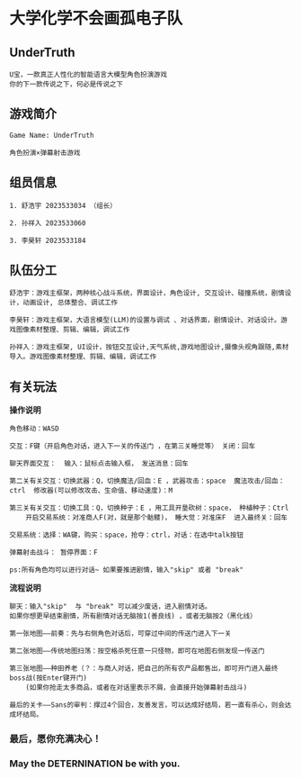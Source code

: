 # 大学化学不会画孤电子队

## UnderTruth
    U宝，一款真正人性化的智能语言大模型角色扮演游戏
    你的下一款传说之下，何必是传说之下

## 游戏简介

    Game Name: UnderTruth

    角色扮演×弹幕射击游戏


## 组员信息

    1. 舒浩宇 2023533034 （组长）

    2. 孙祥入 2023533060

    3. 李昊轩 2023533184

## 队伍分工

    舒浩宇：游戏主框架，两种核心战斗系统，界面设计，角色设计, 交互设计、碰撞系统，剧情设计，动画设计, 总体整合、调试工作 

    李昊轩：游戏主框架，大语言模型(LLM)的设置与调试 、对话界面，剧情设计、对话设计。游戏图像素材整理、剪辑、编辑，调试工作

    孙祥入：游戏主框架, UI设计，按钮交互设计,天气系统,游戏地图设计,摄像头视角跟随,素材导入。游戏图像素材整理、剪辑、编辑，调试工作



## 有关玩法

**操作说明**

    角色移动：WASD

    交互：F键（开启角色对话，进入下一关的传送门 ，在第三关睡觉等） 关闭：回车

    聊天界面交互：  输入：鼠标点击输入框， 发送消息：回车 
    
    第二关有关交互：切换武器：Q，切换魔法/回血：E ，武器攻击：space  魔法攻击/回血：ctrl  修改器(可以修改攻击、生命值、移动速度)：M

    第三关有关交互：切换工具：Q，切换种子：E ，用工具开垦砍树：space， 种植种子：Ctrl 
        开启交易系统：对准商人F(对，就是那个骷髅)， 睡大觉：对准床F  进入最终关：回车
    
    交易系统：选择：WA键，购买：space，抢夺：ctrl，对话：在选中talk按钮  

    弹幕射击战斗： 暂停界面：F

    ps:所有角色均可以进行对话~ 如果要推进剧情，输入"skip" 或者 "break"
   

**流程说明**

    聊天：输入"skip"  与 "break" 可以减少废话，进入剧情对话。
    如果你想更早结束剧情，所有剧情对话无脑按1(善良线) ，或者无脑按2（黑化线） 

    第一张地图——前奏：先与右侧角色对话后，可穿过中间的传送门进入下一关

    第二张地图——传统地图扫荡：按空格杀死任意一只怪物，即可在地图右侧发现一传送门

    第三张地图——种田养老（？：与商人对话，把自己的所有农产品都售出，即可开门进入最终boss战(按Enter键开门)
        (如果你抢走太多商品，或者在对话里表示不屑，会直接开始弹幕射击战斗)

    最后的关卡——Sans的审判：撑过4个回合，友善发言，可以达成好结局，若一直有杀心，则会达成坏结局。

### 最后，愿你充满决心！
### May the DETERNINATION be with you.
    
